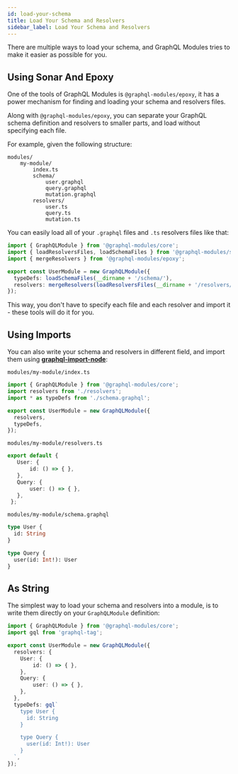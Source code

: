 ```yaml
---
id: load-your-schema
title: Load Your Schema and Resolvers
sidebar_label: Load Your Schema and Resolvers
---
```


There are multiple ways to load your schema, and GraphQL Modules tries to make it easier as possible for you.

## Using Sonar And Epoxy

One of the tools of GraphQL Modules is `@graphql-modules/epoxy`, it has a power mechanism for finding and loading your schema and resolvers files.

Along with `@graphql-modules/epoxy`, you can separate your GraphQL schema definition and resolvers to smaller parts, and load without specifying each file.

For example, given the following structure:

```
modules/
    my-module/
        index.ts
        schema/
            user.graphql
            query.graphql
            mutation.graphql
        resolvers/
            user.ts
            query.ts
            mutation.ts
```

You can easily load all of your `.graphql` files and `.ts` resolvers files like that:

```typescript
import { GraphQLModule } from '@graphql-modules/core';
import { loadResolversFiles, loadSchemaFiles } from '@graphql-modules/sonar';
import { mergeResolvers } from '@graphql-modules/epoxy';

export const UserModule = new GraphQLModule({
  typeDefs: loadSchemaFiles(__dirname + '/schema/'),
  resolvers: mergeResolvers(loadResolversFiles(__dirname + '/resolvers/')),
});
```

This way, you don't have to specify each file and each resolver and import it - these tools will do it for you.

## Using Imports

You can also write your schema and resolvers in different field, and import them using **[graphql-import-node](https://github.com/ardatan/graphql-import-node)**:

`modules/my-module/index.ts`
```typescript
import { GraphQLModule } from '@graphql-modules/core';
import resolvers from './resolvers';
import * as typeDefs from './schema.graphql';

export const UserModule = new GraphQLModule({
  resolvers,
  typeDefs,
});
```

`modules/my-module/resolvers.ts`
```typescript
export default {
   User: {
       id: () => { },
   },
   Query: {
       user: () => { },
   },
 };
```

`modules/my-module/schema.graphql`
```graphql
type User {
  id: String
}

type Query {
  user(id: Int!): User
}
```

## As String

The simplest way to load your schema and resolvers into a module, is to write them directly on your `GraphQLModule` definition:

```typescript
import { GraphQLModule } from '@graphql-modules/core';
import gql from 'graphql-tag';

export const UserModule = new GraphQLModule({
  resolvers: {
    User: {
        id: () => { },
    },
    Query: {
        user: () => { },
    },
  },
  typeDefs: gql`
    type User {
      id: String
    }

    type Query {
      user(id: Int!): User
    }
  `,
});
```
